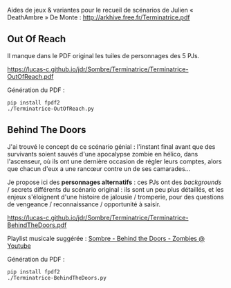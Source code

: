 Aides de jeux & variantes pour le recueil de scénarios de Julien « DeathAmbre » De Monte : <http://arkhive.free.fr/Terminatrice.pdf>

## Out Of Reach
Il manque dans le PDF original les tuiles de personnages des 5 PJs.

<https://lucas-c.github.io/jdr/Sombre/Terminatrice/Terminatrice-OutOfReach.pdf>

Génération du PDF :
```
pip install fpdf2
./Terminatrice-OutOfReach.py
```

## Behind The Doors
J'ai trouvé le concept de ce scénario génial : l'instant final avant que des survivants soient sauvés
d'une apocalypse zombie en hélico, dans l'ascenseur, où ils ont une dernière occasion de régler leurs comptes,
alors que chacun d'eux a une rancœur contre un de ses camarades...

Je propose ici des **personnages alternatifs** : ces PJs ont des _backgrounds_ / secrets différents du scénario original :
ils sont un peu plus détaillés, et les enjeux s'éloignent d'une histoire de jalousie / tromperie,
pour des questions de vengeance / reconnaissance / opportunité à saisir.

<https://lucas-c.github.io/jdr/Sombre/Terminatrice/Terminatrice-BehindTheDoors.pdf>

Playlist musicale suggérée : [Sombre - Behind the Doors - Zombies @ Youtube](https://www.youtube.com/playlist?list=PLLgE-ga3W_kYmA6EQH6fzWmBQmNp39kTF)

Génération du PDF :
```
pip install fpdf2
./Terminatrice-BehindTheDoors.py
```

<!-- TODO: add link to final PDF hosted on chezsoi.ort / itch.io

Idées de liens entre PJs :
* [x] il t'a trahi
* [x] relation familiale
* [x] (secret) il a plein de fric
* [x] (secret) il a été mordu
* [x] il t'a / vous a sauvé
* [x] a tué un proche devenu zombie
* anciens collègues / voisins ?
-->

